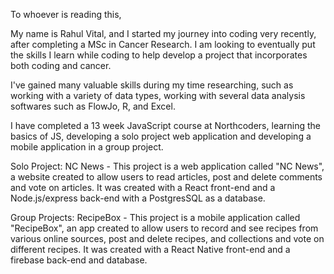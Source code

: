 To whoever is reading this,

My name is Rahul Vital, and I started my journey into coding 
very recently, after completing a MSc in Cancer Research. I am 
looking to eventually put the skills I learn while coding to help 
develop a project that incorporates both coding and cancer.

I've gained many valuable skills during my time researching,
such as working with a variety of data types, working with several data
analysis softwares such as FlowJo, R, and Excel.

I have completed a 13 week JavaScript course at Northcoders, 
learning the basics of JS, developing a solo project web application and developing 
a mobile application in a group project.

Solo Project:
NC News - 
This project is a web application called "NC News", a website created to allow users 
to read articles, post and delete comments and vote on articles. 
It was created with a React front-end and a Node.js/express back-end with a PostgresSQL 
as a database.


Group Projects:
RecipeBox - 
This project is a mobile application called "RecipeBox", an app created to allow users 
to record and see recipes from various online sources, post and delete recipes, and 
collections and vote on different recipes. 
It was created with a React Native front-end 
and a firebase back-end and database.
